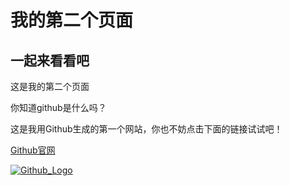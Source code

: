 # 我的第二个页面
## 一起来看看吧

这是我的第二个页面

你知道github是什么吗？

这是我用Github生成的第一个网站，你也不妨点击下面的链接试试吧！

[Github官网](https://github.com/)

[![Github_Logo](https://github.com/)](https://ss0.bdstatic.com/70cFuHSh_Q1YnxGkpoWK1HF6hhy/it/u=3356417196,2837443394&fm=26&gp=0.jpg)
